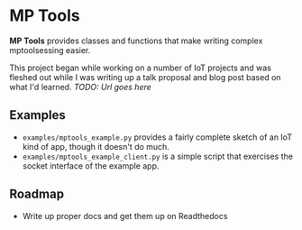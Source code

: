  MP Tools
===========

**MP Tools** provides classes and functions that make writing complex mptoolsessing easier.

This project began while working on a number of IoT projects and was fleshed out while I was 
writing up a talk proposal and blog post based on what I'd learned. _TODO: Url goes here_


Examples
--------

 * `examples/mptools_example.py` provides a fairly complete sketch of an IoT kind of app, though
it doesn't do much.  
 * `examples/mptools_example_client.py` is a simple script that exercises the socket
interface of the example app.

Roadmap
--------
 
 * Write up proper docs and get them up on Readthedocs
 
 